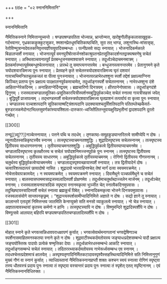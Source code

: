 +++
title = "०२ स्नाननिमित्तानि"

+++

स्नाननिमित्तानि

नैमित्तिकस्नाने निमित्तान्युच्यन्ते । षण्डपाषण्डपतिता भोज्यान्न, भ्रान्तोन्मत्त, खरोष्ट्रगौलीकृकलासाखुवृक-गर्दभवानर, गृध्रकाककुक्कुटसूकर, श्मशानप्रेतधूमचितिकाष्ठचिति, सुरा तत् भाण्ड, लशुनास्थि-मांसासृक्, रेतोविण्मूत्रान्यदेवलकनिवृत्तयज्ञीययूपादिसम्बन्धाः । पत्नीप्रसवे सद्यः स्नायात् । भोजनादिकर्मकाले बिडालप्सर्शे स्नायात् । भोजनात्पूर्वं वमनपुरीषोत्सर्जनशोकाश्रुपतनप्रेतसूतिकादर्शनतद्वाक्यश्रवणेषु सचेलं स्नायात् । अस्थिसञ्चयनात्पूर्वं प्रेतबन्धुजनसमाश्वासने स्नायात् । तदूर्ध्वञ्चेदाचमनमात्रम् । प्रेतकर्मारम्भात्पूर्वमबन्धुश्चेत्स्नायात् । प्रारब्धे तु समाप्त्यनन्तरमेव । बन्धुजनस्त्वनन्तरमेव । प्रेतानुगमने कृते त्रयोदशवारन्निमज्य पुनः स्नायात् । प्रेतवहने कृते सचेलस्त्रयोदशवारन्निमज्य घृतं दशवारं गायत्र्यभिमन्त्रितचुलकजलं वा पीत्वा पुनःस्नायात् । भोजनात्परन्नाभेरधश्शुना स्पर्शे तद्देशं प्रक्षाल्याग्निना किञ्चित् प्रताप्य पुनः प्रक्षाल्य पादक्षालनपूर्वकमाचामेत्, तदूर्ध्वाङ्गस्पर्शे सचेलस्नानम् । नाभेरधश्शुना दंशे आहिताग्नेरेकदिनम् । अनाहिताग्नेर्दिनद्वयम् । ब्रह्मचारिणो दिनत्रयम् । क्षीरपानेनोपवासः । तदूर्ध्वाङ्गदंशे द्विगुणम् । रजस्वलाचण्डालसूतिका-प्रसूतिकारयित्रीस्पर्शनमबुद्धिपूर्वकञ्चेत् सचेलं स्नात्वा गायत्रीसहस्रं जपेत् । बुद्धिपूर्वे प्राजापत्यम् । तद्भाण्डस्पर्शे सचेलस्त्रयोदशवारन्निमज्य घृतप्राशनं तत्पर्यायं वा कृत्वा पुनः स्नायात् । चण्डालस्य पञ्चाशत्पदानि सूतिकायाष्षट्त्रिंशत्पदानि उदक्यायाश्चतुर्विंशतिपदानि पतितम्लेच्छकैवर्त-बुरुडरजकमेदोनटभिल्लसुवर्णकांस्यायश्शिला-दारुकार-ध्वजितैलितन्तुवायक्षुरिप्रभृतीनां द्वादशपदानि दूरतो गच्छेत् । 

[[300]]

तन्यू[[न्न्यू??]]नञ्चेत्स्नायात् । पत्तने पथि च तदर्धम् । तृणकाष्ठ-समूहकुड्यान्तरितत्वे सामीप्येपि न दोषः । न्यूनपदैतस्सन्निकृष्टस्यैव स्नानम् । तत्स्पृष्टस्याचमनतश्शुद्धिः । शूद्रादिस्पृष्टस्य सचेलस्नानम् । तत्स्पृष्टस्य द्वितीयस्य साधारणस्नानम् । तृतीयस्याचमनतश्शुद्धिः । अबुद्धिपूर्वकत्वे द्वितीयस्याप्याचमनमेव । चण्डालादिस्पृष्टस्य कृतक्षौरस्य च सचेलं त्रयोदशनिमज्जनपूर्वकं पुनः स्नानम् । तत्स्पृष्टस्य द्वितीयस्य सचेलस्नानम् । तृतीयस्य साधारणम् । अबुद्धिपूर्वकत्वे तृतीयस्याचमनम् । रोगिणो द्वितीयस्य गौणस्नानम् । चतुर्थस्य बुद्धिपूर्वकत्वेप्याचमनमेव । चण्डालाद्यस्पृश्यच्छायास्पर्शे स्नायात् । तत्र द्वितीयादेर्न दोषः । चत्वारिंशत्पदात्परं छायादोषो नास्ति । शूद्रादयो भारवाहिनश्चेत् तेषां मार्गं दत्वा स्वयमपक्रमेत् । नोचेत्तावेवापक्रामयेत् । न स्वयमपक्रमेत् । स्वयमपक्रमणे 
स्नायात् । दिवामैथुने पञ्चपर्वमैथुने च सचेलं स्नायात् । बालस्यासप्तममासाद्रजस्वलादिस्पर्शे प्रोक्षणमेव । तदूर्ध्वमाचतुर्थाब्दाज्जलेन मार्जनम् । तदूर्ध्वञ्चेत् स्नानम् । रजस्वलाशयनपात्रादिकं स्पृष्ट्वा स्नानमकृत्वा भुञ्जीत चेत् स्नात्वैकदिनमुपवासः । तदुच्छिष्टवस्त्रादिस्पर्शे सचेलं स्नात्वा ब्रह्मकूर्चं पिबेत् । स्नानादिकमकृत्वा भोजने दिनत्रयमुपवासः । रजस्वलासंयोगे सान्तपनकृछ्रम् । “शूद्रान्त्यस्पर्शसामीप्यादिनिमित्ते अज्ञाते न दोषः । सद्यो ज्ञाने तु स्नायात् । कालान्तरे एतादृशं निमित्तन्तव जातमिति केनाप्युक्ते सति मनसो व्याकुलत्वे स्नायात् । नो चेन्न स्नायात् । अज्ञातत्वावस्थायां कृतस्य कर्मणो न हानिः । तत्स्पृष्टस्यापि न दोषः । विष्णुमन्दिरे शूद्रादिस्पर्शेपि न दोषः । विष्णूत्सवे आलयात् बहिरपि षण्डपाषण्डपतितचण्डालादिस्पर्शेपि न दोषः ।

[[301]]

मोहात् स्नाने कृते भगवत्सन्निधावपराधक्षापणं कुर्यात् । भगवत्सेवार्थमनागतानां भगवद्वेषिणाञ्च स्पर्शेनासमाहितमनस्कतया स्नाने कृते न दोषः । शूद्रवाटीस्थकर्दमतोयस्य जङ्घाधःप्रदेशसम्बन्धे पादौ प्रक्षाल्य जङ्घयोस्तिस्रः पादयोः प्रत्येकं षण्मृत्तिका देयाः । तदूर्ध्वन्नाभेरधस्सम्बन्धे आकटि स्नायात् । तदूर्ध्वाङ्गसम्बन्धे सचेलं स्नायात् । तदितररथ्याकर्दमतोयस्य नाभेरूर्ध्वसम्बन्ध एव स्नानम् । तदधश्चेत्तत्प्रदेशमात्रं क्षालयेत् । अस्पृश्यतृणादिनिर्मितकटादावस्पृश्यैस्सहस्थित्यादिनिमित्ते सति निमित्तानुगुणं मुख्यं गौणं वा स्नानं कुर्यात् । व्याधिग्रस्तानां नैमित्तिकस्नानप्राप्तौ शक्तः कश्चन स्वयं स्नात्वा रोगिणं स्पृष्ट्वा तस्य धौतवस्त्रं प्रदाय पुनः स्नात्वा तं स्पृष्ट्वा वस्त्रान्तरं प्रदाय पुनः स्नात्वा तं स्पृशेत् एतत् स्पृष्टिनानम् । एवं नैमित्तिकस्नानविधिरुक्तः ।
***
